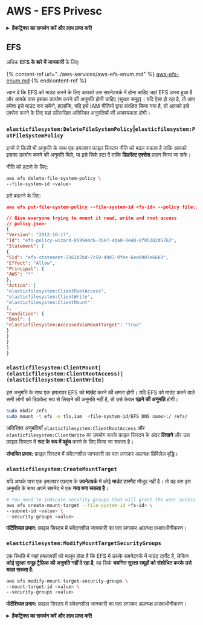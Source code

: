 # AWS - EFS Privesc

<details>

<summary><strong>हैकट्रिक्स का समर्थन करें और लाभ प्राप्त करें!</strong></summary>

* यदि आप अपनी कंपनी को **हैकट्रिक्स में विज्ञापित करना चाहते हैं** या यदि आप **PEASS के नवीनतम संस्करण को देखना चाहते हैं या HackTricks को PDF में डाउनलोड करना चाहते हैं** तो [**सदस्यता योजनाएं**](https://github.com/sponsors/carlospolop) देखें!
* [**आधिकारिक PEASS और HackTricks स्वैग**](https://peass.creator-spring.com) प्राप्त करें
* [**The PEASS Family**](https://opensea.io/collection/the-peass-family) की खोज करें, हमारा संग्रह अनन्य [**NFTs**](https://opensea.io/collection/the-peass-family)
* **💬 [**Discord समूह**](https://discord.gg/hRep4RUj7f) या [**टेलीग्राम समूह**](https://t.me/peass) में शामिल हों या मुझे **ट्विटर** 🐦 [**@carlospolopm**](https://twitter.com/carlospolopm)** का** **अनुसरण** करें।**
* **हैकिंग ट्रिक्स साझा करें,** [**HackTricks**](https://github.com/carlospolop/hacktricks) **और** [**HackTricks Cloud**](https://github.com/carlospolop/hacktricks-cloud) **github repos** में PR जमा करके।

</details>

## EFS

अधिक **EFS के बारे में जानकारी** के लिए:

{% content-ref url="../aws-services/aws-efs-enum.md" %}
[aws-efs-enum.md](../aws-services/aws-efs-enum.md)
{% endcontent-ref %}

ध्यान दें कि EFS को माउंट करने के लिए आपको उस सबनेटवर्क में होना चाहिए जहां EFS उभरा हुआ है और आपके पास इसका उपयोग करने की अनुमति होनी चाहिए (सुरक्षा समूह)। यदि ऐसा हो रहा है, तो आप हमेशा इसे माउंट कर सकेंगे, हालांकि, यदि इसे IAM नीतियों द्वारा संरक्षित किया गया है, तो आपको इसे एक्सेस करने के लिए यहां उल्लिखित अतिरिक्त अनुमतियों की आवश्यकता होगी।

### `elasticfilesystem:DeleteFileSystemPolicy`|`elasticfilesystem:PutFileSystemPolicy`

इनमें से किसी भी अनुमति के साथ एक हमलावर फ़ाइल सिस्टम नीति को बदल सकता है ताकि आपको इसका उपयोग करने की अनुमति मिले, या इसे सिर्फ हटा दें ताकि **डिफ़ॉल्ट एक्सेस** प्रदान किया जा सके।

नीति को हटाने के लिए:
```bash
aws efs delete-file-system-policy \
--file-system-id <value>
```
इसे बदलने के लिए:
```json
aws efs put-file-system-policy --file-system-id <fs-id> --policy file:///tmp/policy.json

// Give everyone trying to mount it read, write and root access
// policy.json:
{
"Version": "2012-10-17",
"Id": "efs-policy-wizard-059944c6-35e7-4ba0-8e40-6f05302d5763",
"Statement": [
{
"Sid": "efs-statement-2161b2bd-7c59-49d7-9fee-6ea8903e6603",
"Effect": "Allow",
"Principal": {
"AWS": "*"
},
"Action": [
"elasticfilesystem:ClientRootAccess",
"elasticfilesystem:ClientWrite",
"elasticfilesystem:ClientMount"
],
"Condition": {
"Bool": {
"elasticfilesystem:AccessedViaMountTarget": "true"
}
}
}
]
}
```
### `elasticfilesystem:ClientMount|(elasticfilesystem:ClientRootAccess)|(elasticfilesystem:ClientWrite)`

इस अनुमति के साथ एक हमलावर EFS को **माउंट** करने की क्षमता होगी। यदि EFS को माउंट करने वाले सभी लोगों को डिफ़ॉल्ट रूप से लिखने की अनुमति नहीं है, तो उसे केवल **पढ़ने की अनुमति** होगी।
```bash
sudo mkdir /efs
sudo mount -t efs -o tls,iam  <file-system-id/EFS DNS name>:/ /efs/
```
अतिरिक्त अनुमतियाँ `elasticfilesystem:ClientRootAccess` और `elasticfilesystem:ClientWrite` का उपयोग करके फ़ाइल सिस्टम के अंदर **लिखने** और उस फ़ाइल सिस्टम में **रूट के रूप में पहुंच** करने के लिए किया जा सकता है।

**संभावित प्रभाव:** फ़ाइल सिस्टम में संवेदनशील जानकारी का पता लगाकर अप्रत्यक्ष प्रिविलेज़ वृद्धि।

### `elasticfilesystem:CreateMountTarget`

यदि आपके पास एक हमलावर एफएस के **उपनेटवर्क** में कोई **माउंट टारगेट** मौजूद नहीं है। तो वह बस इस अनुमति के साथ अपने सबनेट में एक **नया बना सकता है**।
```bash
# You need to indicate security groups that will grant the user access to port 2049
aws efs create-mount-target --file-system-id <fs-id> \
--subnet-id <value> \
--security-groups <value>
```
**पॉटेंशियल प्रभाव:** फ़ाइल सिस्टम में संवेदनशील जानकारी का पता लगाकर अप्रत्यक्ष प्रभावाधीनीकरण।

### `elasticfilesystem:ModifyMountTargetSecurityGroups`

एक स्थिति में जहां हमलावर्ती को मालूम होता है कि EFS में उसके सबनेटवर्क में माउंट टार्गेट है, लेकिन **कोई सुरक्षा समूह ट्रैफ़िक की अनुमति नहीं दे रहा है**, वह सिर्फ **चयनित सुरक्षा समूहों को संशोधित करके उसे बदल सकता है**:
```bash
aws efs modify-mount-target-security-groups \
--mount-target-id <value> \
--security-groups <value>
```
**पोटेंशियल प्रभाव:** फ़ाइल सिस्टम में संवेदनशील जानकारी का पता लगाकर अप्रत्यक्ष प्रभावाधीनीकरण।



<details>

<summary><strong>हैकट्रिक्स का समर्थन करें और लाभ प्राप्त करें!</strong></summary>

* यदि आप अपनी कंपनी को **हैकट्रिक्स में विज्ञापित करना चाहते हैं** या यदि आप **PEASS के नवीनतम संस्करण को देखना चाहते हैं या HackTricks को PDF में डाउनलोड करना चाहते हैं** तो [**सदस्यता योजनाएं**](https://github.com/sponsors/carlospolop) देखें!
* [**आधिकारिक PEASS और HackTricks स्वैग**](https://peass.creator-spring.com) प्राप्त करें
* [**The PEASS Family**](https://opensea.io/collection/the-peass-family) का खोज करें, हमारा विशेष [**NFTs**](https://opensea.io/collection/the-peass-family) संग्रह
* **💬 [**Discord समूह**](https://discord.gg/hRep4RUj7f) या [**टेलीग्राम समूह**](https://t.me/peass) में शामिल हों या मुझे **ट्विटर** 🐦 [**@carlospolopm**](https://twitter.com/carlospolopm)** का** **अनुसरण** करें।**
* **अपने हैकिंग ट्रिक्स साझा करें,** [**HackTricks**](https://github.com/carlospolop/hacktricks) और [**HackTricks Cloud**](https://github.com/carlospolop/hacktricks-cloud) github repos में पीआर जमा करके।

</details>
